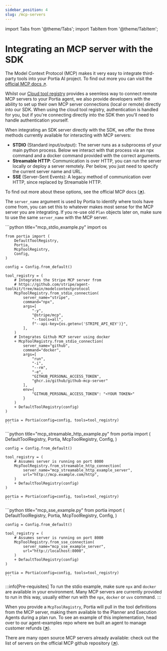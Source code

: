```yaml
---
sidebar_position: 4
slug: /mcp-servers
---
```


import Tabs from '@theme/Tabs';
import TabItem from '@theme/TabItem';

# Integrating an MCP server with the SDK

The Model Context Protocol (MCP) makes it very easy to integrate third-party tools into your Portia AI project.
To find out more you can visit the <a href="https://modelcontextprotocol.io/" target="_blank">official MCP docs ↗</a>.

Whilst our <a href="/cloud-tool-registry" target="_blank">Cloud tool registry</a> provides a seemless way to connect remote MCP servers to your Portia agent, we also provide developers with the ability to set up their own MCP server connections (local or remote) directly into our SDK.
When using the cloud tool registry, authentication is handled for you, but if you're connecting directly into the SDK then you'll need to handle authentication yourself.

When integrating an SDK server directly with the SDK, we offer the three methods currently available for interacting with MCP servers:
- **STDIO** (Standard input/output): The server runs as a subprocess of your main python process. Below we interact with that process via an npx command and a docker command provided with the correct arguments.
- **Streamable HTTP**: Communication is over HTTP, you can run the server locally or deploy a server remotely. Per below, you just need to specify the current server name and URL.
- **SSE** (Server-Sent Events): A legacy method of communication over HTTP, since replaced by Streamable HTTP.

To find out more about these options, see the official MCP docs (<a href="https://modelcontextprotocol.io/docs/concepts/transports" target="_blank">**↗**</a>).

The `server_name` argument is used by Portia to identify where tools have come from, you can set this to whatever makes most sense for the MCP server you are integrating. If you re-use old `Plan` objects later on, make sure to use the same `server_name` with the MCP server.

<Tabs>
  <TabItem value="mcp_stdio" label="STDIO">
    ```python title="mcp_stdio_example.py"
    import os

    from portia import (
        DefaultToolRegistry,
        Portia,
        McpToolRegistry,
        Config,
    )

    config = Config.from_default()

    tool_registry = (
        # Integrates the Stripe MCP server from 
        # https://github.com/stripe/agent-toolkit/tree/main/modelcontextprotocol
        McpToolRegistry.from_stdio_connection(
            server_name="stripe",
            command="npx",
            args=[
                "-y",
                "@stripe/mcp",
                "--tools=all",
                f"--api-key={os.getenv('STRIPE_API_KEY')}",
            ],
        )
        # Integrates Github MCP server using docker
        + McpToolRegistry.from_stdio_connection(
            server_name="github",
            command="docker",
            args=[
                "run",
                "-i",
                "--rm",
                "-e",
                "GITHUB_PERSONAL_ACCESS_TOKEN",
                "ghcr.io/github/github-mcp-server"
            ],
            env={
                "GITHUB_PERSONAL_ACCESS_TOKEN": "<YOUR TOKEN>"
            }
        )
        + DefaultToolRegistry(config)
    )

    portia = Portia(config=config, tools=tool_registry)
    ```
  </TabItem>
  <TabItem value="mcp_streamable_http" label="Streamable HTTP">
    ```python title="mcp_streamable_http_example.py"
    from portia import (
        DefaultToolRegistry,
        Portia,
        McpToolRegistry,
        Config,
    )

    config = Config.from_default()

    tool_registry = (
        # Assumes server is running on port 8000
        McpToolRegistry.from_streamable_http_connection(
            server_name="mcp_streamable_http_example_server",
            url="http://mcp.example.com/http",
        )
        + DefaultToolRegistry(config)
    )

    portia = Portia(config=config, tools=tool_registry)
    ```
  </TabItem>
  <TabItem value="mcp_sse" label="SSE">
    ```python title="mcp_sse_example.py"
    from portia import (
        DefaultToolRegistry,
        Portia,
        McpToolRegistry,
        Config,
    )

    config = Config.from_default()

    tool_registry = (
        # Assumes server is running on port 8000
        McpToolRegistry.from_sse_connection(
            server_name="mcp_sse_example_server",
            url="http://localhost:8000",
        )
        + DefaultToolRegistry(config)
    )

    portia = Portia(config=config, tools=tool_registry)
    ```
  </TabItem>
</Tabs>

:::info[Pre-requisites]
To run the stdio example, make sure `npx` and `docker` are available in your environment. Many MCP servers are currently provided to run in this way, usually either run with the `npx`, `docker` or `uvx` command.
:::

When you provide a `McpToolRegistry`, Portia will pull in the tool definitions from the MCP server, making them available to the Planner and Execution Agents during a plan run. To see an example of this implementation, head over to our agent-examples repo where we built an agent to manage customer refunds (<a href="https://github.com/portiaAI/portia-agent-examples/tree/main/refund-agent-mcp" target="_blank">**↗**</a>).

There are many open source MCP servers already available: check out the list of servers on the official MCP github repository (<a href="https://github.com/modelcontextprotocol/servers" target="_blank">**↗**</a>).
